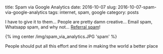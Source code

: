 title: Spam via Google Analytics
date: 2016-10-07
slug: 2016-10-07-spam-via-google-analytics
tags: internet, spam, google
category: posts

I have to give it to them... People are pretty damn creative... Email spam, Whatsapp spam, and why not... [Referral spam](https://en.wikipedia.org/wiki/Referer_spam)!

{% img center /img/spam_via_analytics.JPG 'spam' %}

People should put all this effort and time in making the world a better place
